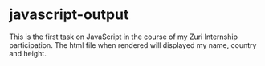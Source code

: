 # javascript-output
This is the first task on JavaScript in the course of my Zuri Internship participation. The html file when rendered will displayed my name, country and height.
